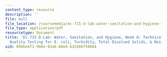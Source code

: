 ```yaml
---
content_type: resource
description: ''
file: null
file_location: /coursemedia/ec-715-d-lab-water-sanitation-and-hygiene-fall-2019/896be4f19b6e93a60dedb32486f58664_MITEC_715F19_lec8.pdf
file_type: application/pdf
resourcetype: Document
title: 'EC.715 D-Lab: Water, Sanitation, and Hygiene, Week 8: Technical Notes on Water
  Quality Testing for E. coli, Turbidity, Total Disolved Solids, & Residual Chlorine'
uid: 896be4f1-9b6e-93a6-0ded-b32486f58664
---
```

